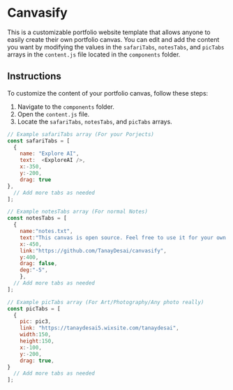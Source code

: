 # Canvasify
This is a customizable portfolio website template that allows anyone to easily create their own portfolio canvas. You can edit and add the content you want by modifying the values in the `safariTabs`, `notesTabs`, and `picTabs` arrays in the `content.js` file located in the `components` folder.

## Instructions

To customize the content of your portfolio canvas, follow these steps:

1. Navigate to the `components` folder.
2. Open the `content.js` file.
3. Locate the `safariTabs`, `notesTabs`, and `picTabs` arrays.

```js
// Example safariTabs array (For your Porjects)
const safariTabs = [
  {
    name: "Explore AI",
    text:  <ExploreAI />,
    x:-350,
    y:-200,
    drag: true
},
  // Add more tabs as needed
];

// Example notesTabs array (For normal Notes)
const notesTabs = [
  {
    name:"notes.txt",
    text:"This canvas is open source. Feel free to use it for your own personal websites.", // Can be a component too
    x:-450,
    link:"https://github.com/TanayDesai/canvasify",
    y:400,
    drag: false,
    deg:"-5",
    },
  // Add more tabs as needed
];

// Example picTabs array (For Art/Photography/Any photo really)
const picTabs = [
  { 
    pic: pic3,
    link: "https://tanaydesai5.wixsite.com/tanaydesai",
    width:150,
    height:150,
    x:-100,
    y:-200,
    drag: true,
}
  // Add more tabs as needed
];